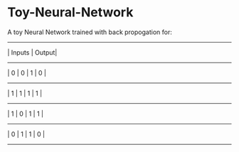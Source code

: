 # Toy-Neural-Network

A toy Neural Network trained with back propogation for:
____________________
| Inputs    | Output|
____________________
| 0 | 0 | 1 |  0    |
____________________
| 1 | 1 | 1 |  1    |
____________________
| 1 | 0 | 1 |  1    |
____________________
| 0 | 1 | 1 |  0    |
____________________


